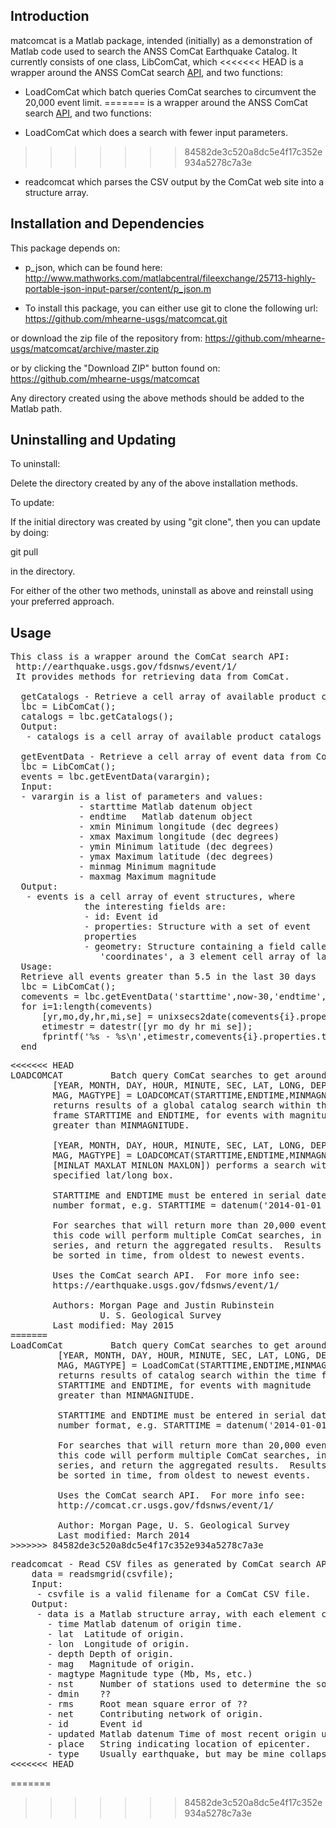 Introduction
------------

matcomcat is a Matlab package, intended (initially) as a demonstration of Matlab code
used to search the ANSS ComCat Earthquake Catalog.  It currently consists of one class, LibComCat, which
<<<<<<< HEAD
is a wrapper around the ANSS ComCat search  <a href="http://earthquake.usgs.gov/fdsnws/event/1/">API</a>, and
two functions:

- LoadComCat which batch queries ComCat searches to circumvent the 20,000 event limit.
=======
is a wrapper around the ANSS ComCat search  <a href="http://comcat.cr.usgs.gov/fdsnws/event/1/">API</a>, and
two functions:

- LoadComCat which does a search with fewer input parameters.
>>>>>>> 84582de3c520a8dc5e4f17c352e934a5278c7a3e
- readcomcat which parses the CSV output by the ComCat web site into a structure array. 

Installation and Dependencies
-----------------------------

This package depends on:
 * p_json, which can be found here: 
http://www.mathworks.com/matlabcentral/fileexchange/25713-highly-portable-json-input-parser/content/p_json.m

* To install this package, you can either use git to clone the following url:
https://github.com/mhearne-usgs/matcomcat.git

or download the zip file of the repository from:
https://github.com/mhearne-usgs/matcomcat/archive/master.zip

or by clicking the "Download ZIP" button found on:
https://github.com/mhearne-usgs/matcomcat

Any directory created using the above methods should be added to the Matlab path.

Uninstalling and Updating
-------------------------

To uninstall:

Delete the directory created by any of the above installation methods.

To update:

If the initial directory was created by using "git clone", then you can update
by doing:

git pull

in the directory.

For either of the other two methods, uninstall as above and reinstall using your preferred approach.

Usage
------------
<pre>This class is a wrapper around the ComCat search API:
 http://earthquake.usgs.gov/fdsnws/event/1/
 It provides methods for retrieving data from ComCat.
 
  getCatalogs - Retrieve a cell array of available product catalogs.
  lbc = LibComCat();
  catalogs = lbc.getCatalogs();
  Output:
   - catalogs is a cell array of available product catalogs
 
  getEventData - Retrieve a cell array of event data from Comcat.
  lbc = LibComCat();
  events = lbc.getEventData(varargin);
  Input:
  - varargin is a list of parameters and values:
             - starttime Matlab datenum object
             - endtime   Matlab datenum object
             - xmin Minimum longitude (dec degrees)
             - xmax Maximum longitude (dec degrees)
             - ymin Minimum latitude (dec degrees)
             - ymax Maximum latitude (dec degrees)
             - minmag Minimum magnitude
             - maxmag Maximum magnitude
  Output:
   - events is a cell array of event structures, where
              the interesting fields are:
              - id: Event id
              - properties: Structure with a set of event
              properties
              - geometry: Structure containing a field called
                 'coordinates', a 3 element cell array of lat,lon,depth
  Usage:
  Retrieve all events greater than 5.5 in the last 30 days
  lbc = LibComCat();
  comevents = lbc.getEventData('starttime',now-30,'endtime',now,'minmag',5.5);
  for i=1:length(comevents)
      [yr,mo,dy,hr,mi,se] = unixsecs2date(comevents{i}.properties.time/1000); %unix time stamp in ms
      etimestr = datestr([yr mo dy hr mi se]);
      fprintf('%s - %s\n',etimestr,comevents{i}.properties.title);
  end
</pre>

<pre>
<<<<<<< HEAD
LOADCOMCAT         Batch query ComCat searches to get around NEIC 20,000 event limit
        [YEAR, MONTH, DAY, HOUR, MINUTE, SEC, LAT, LONG, DEPTH,
        MAG, MAGTYPE] = LOADCOMCAT(STARTTIME,ENDTIME,MINMAGNITUDE)
        returns results of a global catalog search within the time
        frame STARTTIME and ENDTIME, for events with magnitude
        greater than MINMAGNITUDE.

        [YEAR, MONTH, DAY, HOUR, MINUTE, SEC, LAT, LONG, DEPTH,
        MAG, MAGTYPE] = LOADCOMCAT(STARTTIME,ENDTIME,MINMAGNITUDE,
        [MINLAT MAXLAT MINLON MAXLON]) performs a search within the
        specified lat/long box.

        STARTTIME and ENDTIME must be entered in serial date
        number format, e.g. STARTTIME = datenum('2014-01-01 00:00:00')

        For searches that will return more than 20,000 events,
        this code will perform multiple ComCat searches, in
        series, and return the aggregated results.  Results will
        be sorted in time, from oldest to newest events.

        Uses the ComCat search API.  For more info see: 
        https://earthquake.usgs.gov/fdsnws/event/1/

        Authors: Morgan Page and Justin Rubinstein
                 U. S. Geological Survey
        Last modified: May 2015
=======
LoadComCat         Batch query ComCat searches to get around NEIC 20,000 event limit
         [YEAR, MONTH, DAY, HOUR, MINUTE, SEC, LAT, LONG, DEPTH,
         MAG, MAGTYPE] = LoadComCat(STARTTIME,ENDTIME,MINMAGNITUDE)
         returns results of catalog search within the time frame
         STARTTIME and ENDTIME, for events with magnitude 
         greater than MINMAGNITUDE.
 
         STARTTIME and ENDTIME must be entered in serial date
         number format, e.g. STARTTIME = datenum('2014-01-01 00:00:00')
  
         For searches that will return more than 20,000 events,
         this code will perform multiple ComCat searches, in
         series, and return the aggregated results.  Results will
         be sorted in time, from oldest to newest events.
 
         Uses the ComCat search API.  For more info see: 
         http://comcat.cr.usgs.gov/fdsnws/event/1/
 
         Author: Morgan Page, U. S. Geological Survey
         Last modified: March 2014
>>>>>>> 84582de3c520a8dc5e4f17c352e934a5278c7a3e
</pre>

<pre>
readcomcat - Read CSV files as generated by ComCat search API.
    data = readsmgrid(csvfile);
    Input:
     - csvfile is a valid filename for a ComCat CSV file.
    Output:
     - data is a Matlab structure array, with each element containing fields:
       - time Matlab datenum of origin time.
       - lat  Latitude of origin.
       - lon  Longitude of origin.
       - depth Depth of origin.
       - mag   Magnitude of origin.
       - magtype Magnitude type (Mb, Ms, etc.)
       - nst     Number of stations used to determine the solution.
       - dmin    ??
       - rms     Root mean square error of ??
       - net     Contributing network of origin.
       - id      Event id
       - updated Matlab datenum Time of most recent origin update.
       - place   String indicating location of epicenter.
       - type    Usually earthquake, but may be mine collapse, mining explosion, etc.
<<<<<<< HEAD
</pre>
=======
</pre>
>>>>>>> 84582de3c520a8dc5e4f17c352e934a5278c7a3e
